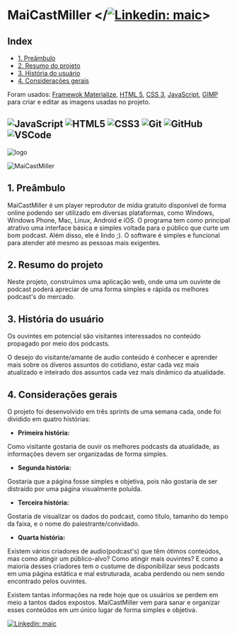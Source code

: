 # MaiCastMiller </[![Linkedin: maic](https://img.shields.io/badge/-Linkedin-blue?style=flat-square&logo=Linkedin&logoColor=white&link=https://www.linkedin.com/in/maic/)](https://www.linkedin.com/in/maic-miller-330721208/)>

## Index 

- [1. Preâmbulo](#1-Preâmbulo)
- [2. Resumo do projeto](#2-Resumo-do-projeto)
- [3. História do usuário](#3-História-do-usuario)
- [4. Considerações gerais](#4-Consideracoes-gerais)

Foram usados:  [Framewok Materialize](https://materializecss.com/), [HTML 5](https://developer.mozilla.org/en-US/docs/Web/HTML/HTML5), [CSS 3](https://developer.mozilla.org/en-US/docs/Web/CSS), [JavaScript](https://developer.mozilla.org/en-US/docs/Web/JavaScript), [GIMP](https://www.gimp.org/) para criar e editar as imagens usadas no projeto.

![JavaScript](https://img.shields.io/badge/-JavaScript-black?style=flat-square&logo=javascript)
![HTML5](https://img.shields.io/badge/-HTML5-E34F26?style=flat-square&logo=html5&logoColor=white)
![CSS3](https://img.shields.io/badge/-CSS3-1572B6?style=flat-square&logo=css3)
![Git](https://img.shields.io/badge/-Git-black?style=flat-square&logo=git)
![GitHub](https://img.shields.io/badge/-GitHub-181717?style=flat-square&logo=github)
![VSCode](https://img.shields.io/badge/-VSCode-007ACC?style=flat-square&logo=visual-studio-code&logoColor=white)
---

![logo](https://user-images.githubusercontent.com/990877/111083825-27d0a480-84ee-11eb-86ee-a8982eb42257.png)

![MaiCastMiller](https://user-images.githubusercontent.com/990877/111083352-ec34db00-84eb-11eb-8e32-553747c65c27.png)

## 1. Preâmbulo

MaiCastMiller é um player reprodutor de mídia gratuito disponível de forma online podendo ser utilizado em diversas plataformas, como Windows, Windows Phone, Mac, Linux, Android e iOS. O programa tem como principal atrativo uma interface básica e simples voltada para o público que curte um bom podcast. Além disso, ele é lindo ;). O software é simples e funcional para atender até mesmo as pessoas mais exigentes.

## 2. Resumo do projeto

Neste projeto, construímos uma aplicação web, onde uma um ouvinte de podcast poderá apreciar de uma forma simples e rápida os melhores podcast's do mercado.

## 3. História do usuário

Os ouvintes em potencial são visitantes interessados no conteúdo propagado por meio dos podcasts.

O desejo do visitante/amante de audio conteúdo é conhecer e aprender mais sobre os diveros assuntos do cotidiano, estar cada vez mais atualizado e inteirado dos assuntos cada vez mais dinâmico da atualidade.

## 4. Considerações gerais

O projeto foi desenvolvido em três sprints de uma semana cada, onde foi dividido em quatro histórias:

- **Primeira história:**

Como visitante gostaria de ouvir os melhores podcasts da atualidade, as informações devem ser organizadas de forma simples.

- **Segunda história:**

Gostaria que a página fosse simples e objetiva, pois não gostaria de ser distraído por uma página visualmente poluída.

- **Terceira história:**

Gostaria de visualizar os dados do podcast, como título, tamanho do tempo da faixa, e o nome do palestrante/convidado.

- **Quarta história:**

Existem  vários criadores de audio(podcast's) que têm ótimos conteúdos, mas como atingir um público-alvo? Como atingir mais ouvintes? E como a maioria desses criadores tem o custume de disponibilizar seus podcasts em uma página estática e mal estruturada, acaba perdendo ou nem sendo encontrado pelos ouvintes.

Existem tantas informações na rede hoje que os usuários se perdem em meio a tantos dados expostos. MaiCastMiller vem para sanar e organizar esses conteúdos em um único lugar de forma simples e objetiva.

[![Linkedin: maic](https://img.shields.io/badge/-Linkedin-blue?style=flat-square&logo=Linkedin&logoColor=white&link=https://www.linkedin.com/in/maic/)](https://www.linkedin.com/in/maic-miller-330721208/)
